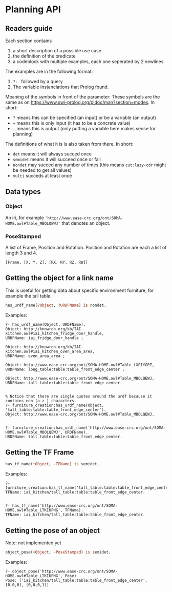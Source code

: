 # Planning API

## Readers guide
Each section contains
1. a short description of a possible use case
2. the definition of the predicate
3. a codeblock with multiple examples, each one seperated by 2 newlines

The examples are in the following format:
1. `?- ` followed by a query
2. The variable instanciations that Prolog found.

Meaning of the symbols in front of the parameter:
These symbols are the same as on <https://www.swi-prolog.org/pldoc/man?section=modes>.
In short:
- `?` means this can be specified (an input) or be a variable (an output)
- `+` means this is only input (it has to be a concrete value)
- `-` means this is output (only putting a variable here makes sense for planning)

The definitions of what it is is also taken from there.
In short:
- `det` means it will always succed once
- `semidet` means it will succeed once or fail
- `nondet` may succed any number of times (this means `cut:lazy-cdr` might be needed to get all values)
- `multi` succeds at least once

## Data types

### Object
An iri, for example `'http://www.ease-crc.org/ont/SOMA-HOME.owl#Table_MBOLQEWJ'` that denotes an object.

### PoseStamped
A list of Frame, Position and Rotation.
Position and Rotation are each a list of length 3 and 4.

`[Frame, [X, Y, Z], [RX, RY, RZ, RW]]`

## Getting the object for a link name
This is useful for getting data about specific environment furniture, for example the tall table.

```prolog
has_urdf_name(?Object, ?URDFName) is nondet.
```

Examples:
```
?- has_urdf_name(Object, URDFName).
Object: http://knowrob.org/kb/IAI-kitchen.owl#iai_kitchen_fridge_door_handle,
URDFName: iai_fridge_door_handle ;

Object: http://knowrob.org/kb/IAI-kitchen.owl#iai_kitchen_oven_area_area,
URDFName: oven_area_area ;

Object: http://www.ease-crc.org/ont/SOMA-HOME.owl#Table_LXEIYGPZ,
URDFName: long_table:table:table_front_edge_center ;

Object: http://www.ease-crc.org/ont/SOMA-HOME.owl#Table_MBOLQEWJ,
URDFName: tall_table:table:table_front_edge_center.


% Notice that there are single quotes around the urdf because it contains non [a-z_] characters.
?- furniture_creation:has_urdf_name(Object, 'tall_table:table:table_front_edge_center').
Object: http://www.ease-crc.org/ont/SOMA-HOME.owl#Table_MBOLQEWJ.


?- furniture_creation:has_urdf_name('http://www.ease-crc.org/ont/SOMA-HOME.owl#Table_MBOLQEWJ', URDFName).
URDFName: tall_table:table:table_front_edge_center.
```

## Getting the TF Frame

```prolog
has_tf_name(+Object, -TFName) is semidet.
```

Examples:
```
?- furniture_creation:has_tf_name('tall_table:table:table_front_edge_center',TFName).
TFName: iai_kitchen/tall_table:table:table_front_edge_center.


?- has_tf_name('http://www.ease-crc.org/ont/SOMA-HOME.owl#Table_LTKIUPNG', TFName).
TFName: iai_kitchen/tall_table:table:table_front_edge_center.
```

## Getting the pose of an object
Note: not implemented yet

```prolog
object_pose(+Object, -PoseStamped) is semidet.
```

Examples:
```
?- object_pose('http://www.ease-crc.org/ont/SOMA-HOME.owl#Table_LTKIUPNG', Pose)
Pose: ['iai_kitchen/tall_table:table:table_front_edge_center', [0,0,0], [0,0,0,1]]
```
